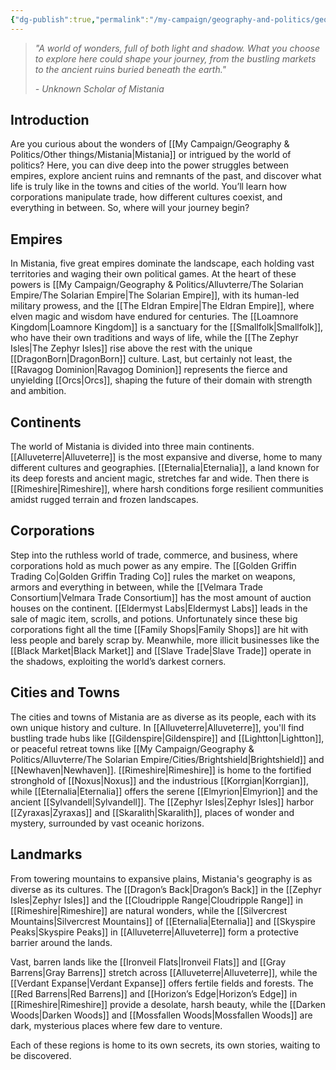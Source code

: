 ```yaml
---
{"dg-publish":true,"permalink":"/my-campaign/geography-and-politics/geography-and-politics/"}
---
```


> _"A world of wonders, full of both light and shadow. What you choose to explore here could shape your journey, from the bustling markets to the ancient ruins buried beneath the earth."_
> 
> _- Unknown Scholar of Mistania_

## Introduction

Are you curious about the wonders of [[My Campaign/Geography & Politics/Other things/Mistania\|Mistania]] or intrigued by the world of politics? Here, you can dive deep into the power struggles between empires, explore ancient ruins and remnants of the past, and discover what life is truly like in the towns and cities of the world. You’ll learn how corporations manipulate trade, how different cultures coexist, and everything in between. So, where will your journey begin?

## Empires

In Mistania, five great empires dominate the landscape, each holding vast territories and waging their own political games. At the heart of these powers is [[My Campaign/Geography & Politics/Alluvterre/The Solarian Empire/The Solarian Empire\|The Solarian Empire]], with its human-led military prowess, and the [[The Eldran Empire\|The Eldran Empire]], where elven magic and wisdom have endured for centuries. The [[Loamnore Kingdom\|Loamnore Kingdom]] is a sanctuary for the [[Smallfolk\|Smallfolk]], who have their own traditions and ways of life, while the [[The Zephyr Isles\|The Zephyr Isles]] rise above the rest with the unique [[DragonBorn\|DragonBorn]] culture. Last, but certainly not least, the [[Ravagog Dominion\|Ravagog Dominion]] represents the fierce and unyielding [[Orcs\|Orcs]], shaping the future of their domain with strength and ambition.

## Continents

The world of Mistania is divided into three main continents. [[Alluveterre\|Alluveterre]] is the most expansive and diverse, home to many different cultures and geographies. [[Eternalia\|Eternalia]], a land known for its deep forests and ancient magic, stretches far and wide. Then there is [[Rimeshire\|Rimeshire]], where harsh conditions forge resilient communities amidst rugged terrain and frozen landscapes.

## Corporations

Step into the ruthless world of trade, commerce, and business, where corporations hold as much power as any empire. The [[Golden Griffin Trading Co\|Golden Griffin Trading Co]] rules the market on weapons, armors and everything in between, while the [[Velmara Trade Consortium\|Velmara Trade Consortium]] has the most amount of auction houses on the continent. [[Eldermyst Labs\|Eldermyst Labs]] leads in the sale of magic item, scrolls, and potions. Unfortunately since these big corporations fight all the time [[Family Shops\|Family Shops]] are hit with less people and barely scrap by. Meanwhile, more illicit businesses like the [[Black Market\|Black Market]] and [[Slave Trade\|Slave Trade]] operate in the shadows, exploiting the world’s darkest corners.

## Cities and Towns

The cities and towns of Mistania are as diverse as its people, each with its own unique history and culture. In [[Alluveterre\|Alluveterre]], you'll find bustling trade hubs like [[Gildenspire\|Gildenspire]] and [[Lightton\|Lightton]], or peaceful retreat towns like [[My Campaign/Geography & Politics/Alluvterre/The Solarian Empire/Cities/Brightshield\|Brightshield]] and [[Newhaven\|Newhaven]]. [[Rimeshire\|Rimeshire]] is home to the fortified stronghold of [[Noxus\|Noxus]] and the industrious [[Korrgian\|Korrgian]], while [[Eternalia\|Eternalia]] offers the serene [[Elmyrion\|Elmyrion]] and the ancient [[Sylvandell\|Sylvandell]]. The [[Zephyr Isles\|Zephyr Isles]] harbor [[Zyraxas\|Zyraxas]] and [[Skaralith\|Skaralith]], places of wonder and mystery, surrounded by vast oceanic horizons.

## Landmarks

From towering mountains to expansive plains, Mistania's geography is as diverse as its cultures. The [[Dragon’s Back\|Dragon’s Back]] in the [[Zephyr Isles\|Zephyr Isles]] and the [[Cloudripple Range\|Cloudripple Range]] in [[Rimeshire\|Rimeshire]] are natural wonders, while the [[Silvercrest Mountains\|Silvercrest Mountains]] of [[Eternalia\|Eternalia]] and [[Skyspire Peaks\|Skyspire Peaks]] in [[Alluveterre\|Alluveterre]] form a protective barrier around the lands.

Vast, barren lands like the [[Ironveil Flats\|Ironveil Flats]] and [[Gray Barrens\|Gray Barrens]] stretch across [[Alluveterre\|Alluveterre]], while the [[Verdant Expanse\|Verdant Expanse]] offers fertile fields and forests. The [[Red Barrens\|Red Barrens]] and [[Horizon’s Edge\|Horizon’s Edge]] in [[Rimeshire\|Rimeshire]] provide a desolate, harsh beauty, while the [[Darken Woods\|Darken Woods]] and [[Mossfallen Woods\|Mossfallen Woods]] are dark, mysterious places where few dare to venture.

Each of these regions is home to its own secrets, its own stories, waiting to be discovered.